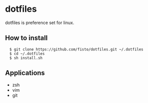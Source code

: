 dotfiles
========

dotfiles is preference set for linux.

## How to install ##

```
  $ git clone https://github.com/fisto/dotfiles.git ~/.dotfiles
  $ cd ~/.dotfiles
  $ sh install.sh
```

## Applications ##
- zsh
- vim
- git
